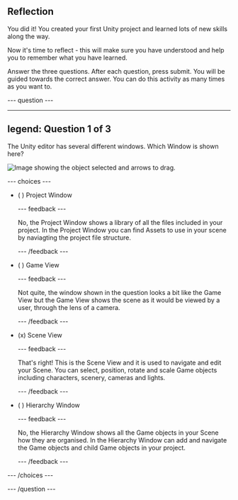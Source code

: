 ## Reflection

You did it! You created your first Unity project and learned lots of new skills along the way. 

Now it's time to reflect - this will make sure you have understood and help you to remember what you have learned.

Answer the three questions. After each question, press submit. You will be guided towards the correct answer. You can do this activity as many times as you want to.

--- question ---

---
legend: Question 1 of 3
---

The Unity editor has several different windows. Which Window is shown here?

![Image showing the object selected and arrows to drag.](images/object-move-view.png)


--- choices ---

- ( ) Project Window

  --- feedback ---

  No, the Project Window shows a library of all the files included in your project. In the Project Window you can find Assets to use in your scene by naviagting the project file structure.

  --- /feedback ---

- ( ) Game View

  --- feedback ---

  Not quite, the window shown in the question looks a bit like the Game View but the Game View shows the scene as it would be viewed by a user, through the lens of a camera. 

  --- /feedback ---

- (x) Scene View

  --- feedback ---

  That's right! This is the Scene View and it is used to navigate and edit your Scene. You can select, position, rotate and scale Game objects including characters, scenery, cameras and lights. 

  --- /feedback ---

- ( ) Hierarchy Window

  --- feedback ---

  No, the Hierarchy Window shows all the Game objects in your Scene how they are organised. In the Hierarchy Window can add and navigate the Game objects and child Game objects in your project. 

  --- /feedback ---

--- /choices ---

--- /question ---
